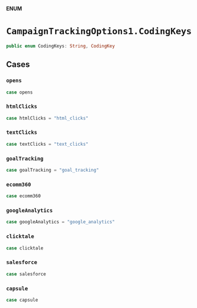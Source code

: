 **ENUM**

# `CampaignTrackingOptions1.CodingKeys`

```swift
public enum CodingKeys: String, CodingKey
```

## Cases
### `opens`

```swift
case opens
```

### `htmlClicks`

```swift
case htmlClicks = "html_clicks"
```

### `textClicks`

```swift
case textClicks = "text_clicks"
```

### `goalTracking`

```swift
case goalTracking = "goal_tracking"
```

### `ecomm360`

```swift
case ecomm360
```

### `googleAnalytics`

```swift
case googleAnalytics = "google_analytics"
```

### `clicktale`

```swift
case clicktale
```

### `salesforce`

```swift
case salesforce
```

### `capsule`

```swift
case capsule
```
